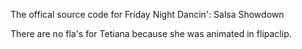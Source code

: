 The offical source code for Friday Night Dancin': Salsa Showdown

There are no fla's for Tetiana because she was animated in flipaclip.
